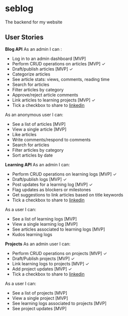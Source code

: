 # seblog

The backend for my website

## User Stories

**Blog API**
As an admin I can :

- Log in to an admin dashboard [MVP]
- Perform CRUD operations on articles [MVP] ✓
- Draft/publish articles [MVP] ✓
- Categorize articles
- See article stats: views, comments, reading time
- Search for articles
- Filter articles by category
- Approve/reject article comments
- Link articles to learning projects [MVP] ✓
- Tick a checkbox to share to [linkedin](https://docs.microsoft.com/en-us/linkedin/consumer/integrations/self-serve/share-on-linkedin)

As an anonymous user I can:

- See a list of articles [MVP]
- View a single article [MVP]
- Like articles
- Write comments/respond to comments
- Search for articles
- Filter articles by category
- Sort articles by date

**Learning API**
As an admin I can:

- Perform CRUD operations on learning logs [MVP] ✓
- Draft/publish logs [MVP] ✓
- Post updates for a learning log [MVP] ✓
- Flag updates as blockers or milestones
- Get suggestions to link articles based on title keywords
- Tick a checkbox to share to [linkedin](https://docs.microsoft.com/en-us/linkedin/consumer/integrations/self-serve/share-on-linkedin)

As a user I can:

- See a list of learning logs [MVP]
- View a single learning log [MVP]
- See articles associated to learning logs [MVP]
- Kudos learning logs

**Projects**
As an admin user I can:

- Perform CRUD operations on projects [MVP] ✓
- Draft/Publish projects [MVP] ✓
- Link learning logs to projects [MVP] ✓
- Add project updates [MVP] ✓
- Tick a checkbox to share to [linkedin](https://docs.microsoft.com/en-us/linkedin/consumer/integrations/self-serve/share-on-linkedin)

As a user I can:

- See a list of projects [MVP]
- View a single project [MVP]
- See learning logs associated to projects [MVP]
- See project updates [MVP]
